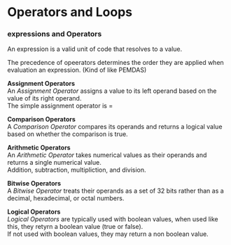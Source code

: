 # Operators and Loops

### expressions and Operators

An expression is a valid unit of code that resolves to a value.

The precedence of opeerators determines the order they are applied when evaluation an expression. (Kind of like PEMDAS)

**Assignment Operators**  
An *Assignment Operator* assigns a value to its left operand based on the value of its right operand.  
The simple assignment operator is = 

**Comparison Operators**  
A *Comparison Operator* compares its operands and returns a logical value based on whether the comparison is true.

**Arithmetic Operators**  
An *Arithmetic Operator* takes numerical values as their operands and returns a single numerical value.  
Addition, subtraction, multipliction, and division.

**Bitwise Operators**  
A *Bitwise Operator* treats their operands as a set of 32 bits rather than as a decimal, hexadecimal, or octal numbers. 

**Logical Operators**  
*Logical Operators* are typically used with boolean values, when used like this, they retyrn a boolean value (true or false).  
If not used with boolean values, they may return a non boolean value.


